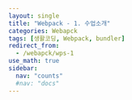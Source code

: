 ```yaml
---
layout: single
title: "Webpack - 1. 수업소개"
categories: Webapck
tags: [생활코딩, Webpack, bundler]
redirect_from: 
  - /webapck/wps-1
use_math: true
sidebar:
  nav: "counts"
  #nav: "docs"
---
```

<br>